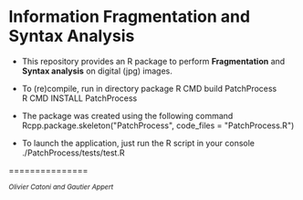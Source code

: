 


# Information Fragmentation and Syntax Analysis


* This repository provides an R package to perform **Fragmentation** and **Syntax analysis** on digital (jpg) images.
 
* To (re)compile, run in directory package
R CMD build PatchProcess <br/>
R CMD INSTALL PatchProcess

* The package was created using the following command
Rcpp.package.skeleton("PatchProcess", code_files = "PatchProcess.R")

* To launch the application, just run the R script in your console
./PatchProcess/tests/test.R


===============

<sup>*Olivier Catoni and Gautier Appert*






